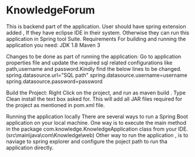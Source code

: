 # KnowledgeForum
This is backend part of the application. User should have spring extension added , If they have eclipse IDE in their system. Otherwise they can run this application in Spring tool Suite. 
Requirements
For building and running the application you need:
JDK 1.8
Maven 3


Changes to be done as part of running the application:
Go to application properties file and update the required sql related configurations like path,username and password.Kindly find the below lines to be changed.
spring.datasource.url="SQL path"
spring.datasource.username=username
spring.datasource.password=password

Build the Project:
Right Click on the project, and run as maven build .
Type Clean install the text box asked for.
This will add all JAR files required for the project as mentioned in pom.xml file.

Running the application locally
There are several ways to run a Spring Boot application on your local machine. 
One way is to execute the main method in the package com.knowledge.KnowledgeApplication class from your IDE.
(src\main\java\com\Knowledge\web)
Other way to run the application , is to naviage to spring explorer and configure the poject path to run tha application directly.






